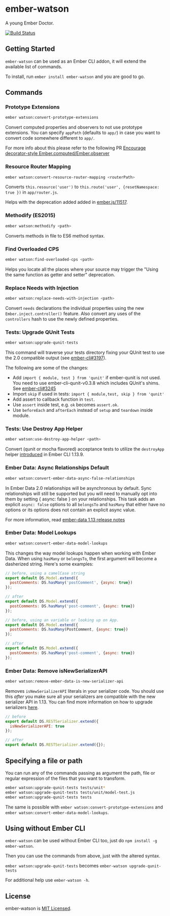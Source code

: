 # ember-watson

A young Ember Doctor.

[![Build Status](https://travis-ci.org/abuiles/ember-watson.svg?branch=master)](https://travis-ci.org/abuiles/ember-watson)


## Getting Started

`ember-watson` can be used as an Ember CLI addon, it will extend the
available list of commands.

To install, run `ember install ember-watson` and you are good
to go.


## Commands


### Prototype Extensions

```sh
ember watson:convert-prototype-extensions
```

Convert computed properties and observers to not use prototype
extensions. You can specify `appPath` (defaults to `app/`) in case you
want to convert code somewhere different to `app/`.

For more info about this please refer to the following PR [Encourage decorator-style Ember.computed/Ember.observer](https://github.com/emberjs/guides/pull/110)



### Resource Router Mapping

```sh
ember watson:convert-resource-router-mapping <routerPath>
```

Converts `this.resource('user')` to `this.route('user',
{resetNamespace: true })` in `app/router.js`.

Helps with the deprecation added added in
[ember.js/11517](https://github.com/emberjs/ember.js/pull/11517).


### Methodify (ES2015)

```sh
ember watson:methodify <path>
```

Converts methods in file to ES6 method syntax.


### Find Overloaded CPS

```sh
ember watson:find-overloaded-cps <path>
```

Helps you locate all the places where your source may trigger the
"Using the same function as getter and setter" deprecation.


### Replace Needs with Injection

```sh
ember watson:replace-needs-with-injection <path>
```

Convert `needs` declarations the individual properties using
the new `Ember.inject.controller()` feature. Also convert any uses
of the `controllers` hash to use the newly defined properties.


### Tests: Upgrade QUnit Tests

```sh
ember watson:upgrade-qunit-tests
```

This command will traverse your tests directory fixing your QUnit
test to use the 2.0 compatible output (see
[ember-cli#3197](https://github.com/ember-cli/ember-cli/pull/3197)).

The following are some of the changes:

  - Add `import { module, test } from 'qunit'` if ember-qunit is not
    used. You need to use ember-cli-qunit-v0.3.8 which includes
    QUnit's shims. See [ember-cli#3245](https://github.com/ember-cli/ember-cli/pull/3245)
  -  Import `skip` if used in tests: `import { module,test, skip } from 'qunit'`
  - Add assert to callback function in `test`.
  - Use `assert` inside test, e.g. `ok` becomes `assert.ok`.
  - Use `beforeEach` and `afterEach` instead of `setup` and `teardown`
    inside module.


### Tests: Use Destroy App Helper

```sh
ember watson:use-destroy-app-helper <path>
```

Convert (qunit or mocha flavored) acceptance tests to utilize the `destroyApp`
helper [introduced](https://github.com/ember-cli/ember-cli/pull/4772) in
Ember CLI 1.13.9.


### Ember Data: Async Relationships Default

```sh
ember watson:convert-ember-data-async-false-relationships
```

In Ember Data 2.0 relationships will be asynchronous by default. Sync relationships will still be supported but you will need to manually opt into them by setting { async: false } on your relationships. This task adds an explicit `async: false` options to all `belongsTo` and `hasMany` that
either have no options or its options does not contain an explicit async value.

For more information, read [ember-data 1.13 release notes](http://emberjs.com/blog/2015/06/18/ember-data-1-13-released.html#toc_async-relationships)


###  Ember Data: Model Lookups

```sh
ember watson:convert-ember-data-model-lookups
```

This changes the way model lookups happen when working with Ember
Data. When using `hasMany` or `belongsTo`, the first argument will
become a dasherized string. Here's some examples:

```javascript
// before, using a camelCase string
export default DS.Model.extend({
  postComments: DS.hasMany('postComment', {async: true})
});

// after
export default DS.Model.extend({
  postComments: DS.hasMany('post-comment', {async: true})
});

// before, using an variable or looking up on App.
export default DS.Model.extend({
  postComments: DS.hasMany(PostComment, {async: true})
});

// after
export default DS.Model.extend({
  postComments: DS.hasMany('post-comment', {async: true})
});
```


### Ember Data: Remove isNewSerializerAPI

```sh
ember watson:remove-ember-data-is-new-serializer-api
```

Removes `isNewSerializerAPI` literals in your serializer code.
You should use this *after* you make sure all your serializers are
compatible with the new serializer API in 1.13. You can find more
information on how to upgrade serializers
[here](http://emberjs.com/blog/2015/06/18/ember-data-1-13-released.html#toc_transition-to-the-new-jsonserializer-and-restserializer-apis).

```javascript
// before
export default DS.RESTSerializer.extend({
  isNewSerializerAPI: true
});

// after
export default DS.RESTSerializer.extend({});
```


## Specifying a file or path

You can run any of the commands passing as argument the path, file or
regular expression of the files that you want to transform.

```sh
ember watson:upgrade-qunit-tests tests/unit*
ember watson:upgrade-qunit-tests tests/unit/model-test.js
ember watson:upgrade-qunit-tests tests
```

The same is possible with `ember watson:convert-prototype-extensions`
and `ember watson:convert-ember-data-model-lookups`.

## Using without Ember CLI

`ember-watson` can be used without Ember CLI too, just do `npm
install -g ember-watson`.

Then you can use the commands from above, just with the altered syntax.

`ember watson:upgrade-qunit-tests` becomes `ember-watson upgrade-qunit-tests`

For additional help use `ember-watson -h`.

## License

ember-watson is [MIT Licensed](https://github.com/abuiles/ember-watson/blob/master/LICENSE.md).
